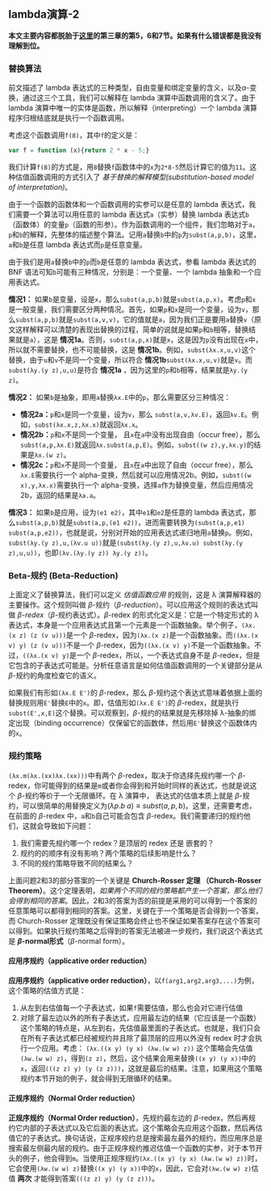 ## lambda演算-2
__本文主要内容都脱胎于[这里](https://opendsa.cs.vt.edu/ODSA/Books/PL/html/index.html#lambda-calculus)的第三章的第5，6和7节。如果有什么错误都是我没有理解到位。__
### 替换算法
前文描述了 lambda 表达式的三种类型，自由变量和绑定变量的含义，以及$\alpha$-变换，通过这三个工具，我们可以解释在 lambda 演算中函数调用的含义了。由于 lambda 演算中唯一的实体是函数，所以解释（interpreting）一个 lambda 演算程序归根结底就是执行一个函数调用。

考虑这个函数调用`f(8)`，其中`f`的定义是：
```Javascript
var f = function (x){return 2 * x - 5;}
```
我们计算`f(8)`的方式是，用`8`替换`f`函数体中的`x`为`2*8-5`然后计算它的值为`11`。这种估值函数调用的方式引入了 _基于替换的解释模型(substitution-based model of interpretation)_。

由于一个函数的函数体和一个函数调用的实参可以是任意的 lambda 表达式，我们需要一个算法可以用任意的 lambda 表达式`a`（实参）替换 lambda 表达式`b`（函数体）的变量`p`（函数的形参）。作为函数调用的一个组件，我们忽略对于`a`，`p`和`b`的解释，先整体的描述整个算法。记用`a`替换`b`中的`p`为`subst(a,p,b)`，这里，`a`和`b`是任意 lambda 表达式而`p`是任意变量。

由于我们是用`a`替换`b`中的`p`而`b`是任意的 lambda 表达式，参看 lambda 表达式的 BNF 语法可知`b`可能有三种情况，分别是：一个变量、一个 lambda 抽象和一个应用表达式。

__情况1：__ 如果`b`是变量，设是`x`，那么`subst(a,p,b)`就是`subst(a,p,x)`。考虑`p`和`x`是一般变量，我们需要区分两种情况。首先，如果`p`和`x`是同一个变量，设为`v`，那么`subst(a,p,b)`就是`subst(a,v,v)`，它的值就是`a`，因为我们正是要用`a`替换`v`（原文这样解释可以清楚的表现出替换的过程，简单的说就是如果`p`和`b`相等，替换结果就是`a`），这是 __情况1a__。否则，`subst(a,p,x)`就是`x`，这是因为`p`没有出现在`x`中，所以就不需要替换，也不可能替换，这是 __情况1b__。例如，`subst(λx.x,u,v)`这个替换，由于`u`和`v`不是同一个变量，所以符合 __情况1b__`subst(λx.x,u,v)`就是`v`。而`subst(λy.(y z),u,u)`是符合 __情况1a__ ，因为这里的`p`和`b`相等，结果就是`λy.(y z)`。

__情况2：__ 如果`b`是抽象，即用`a`替换`λx.E`中的`p`，那么需要区分三种情况：
  * __情况2a：__`p`和`x`是同一个变量，设为`v`，那么 `subst(a,v,λv.E)`，返回`λv.E`。例如，`subst(λx.x,z,λx.x)`就返回`λx.x`。
  * __情况2b：__`p`和`x`不是同一个变量， 且`x`在`a`中没有出现自由（occur free），那么`subst(a,p,λx.E)`就返回`λx.subst(a,p,E)`。例如，`subst((w z),y,λx.y)`的结果是`λx.(w z)`。
  * __情况2c：__`p`和`x`不是同一个变量， 且`x`在`a`中出现了自由（occur free），那么 `λx.E`需要执行一个 alpha-变换，然后就可以应用情况2b。例如，`subst((w x),y,λx.x)`需要执行一个 alpha-变换，选择`a`作为替换变量，然后应用情况2b，返回的结果是`λa.a`。

__情况3：__ 如果`b`是应用，设为`(e1 e2)`，其中`e1`和`e2`是任意的 lambda 表达式，那么`subst(a,p,b)`就是`subst(a,p,(e1 e2))`，进而需要转换为`(subst(a,p,e1) subst(a,p,e2))`，也就是说，分别对开始的应用表达式递归地用`a`替换`p`。例如，`subst(λy.(y z),u,(λv.u u))`就是`(subst(λy.(y z),u,λv.u) subst(λy.(y z),u,u))`，也即`(λv.(λy.(y z)) λy.(y z))`。

### Beta-规约 (Beta-Reduction)
上面定义了替换算法，我们可以定义 _估值函数应用_ 的规则，这是 λ 演算解释器的主要操作。这个规则叫做 $\beta$-规约（_$\beta$-reduction_）。可以应用这个规则的表达式叫做 _$\beta$-redex_（$\beta$-规约表达式）。$\beta$-redex 的形式化定义是：它是一个特定形式的 λ 表达式，本身是一个应用表达式且第一个元素是一个函数抽象。举个例子，`(λx.(x z) (z (v u)))`是一个 $\beta$-redex，因为`(λx.(x z)`是一个函数抽象。而`((λx.(x v) y) (z (v u)))`不是一个 $\beta$-redex，因为`((λx.(x v) y)`不是一个函数抽象。不过，`((λx.(x v) y)`是一个 $\beta$-redex，所以，一个表达式自身不是 $\beta$-redex，但是它包含的子表达式可能是。分析任意语言是如何估值函数调用的一个关键部分是从$\beta$-规约的角度检查它的语义。

如果我们有形如`(λx.E E')`的 $\beta$-redex，那么 $\beta$-规约这个表达式意味着依据上面的替换规则用`E'`替换`E`中的`x`。即，估值形如`(λx.E E')`的 $\beta$-redex，就是执行`subst(E',x,E)`这个替换。可以观察到，$\beta$-规约的结果就是先移除掉 λ-抽象的绑定出现（binding occurrence）仅保留它的函数体，然后用`E'`替换这个函数体内的`x`。
### 规约策略
`(λx.m(λx.(xx)λx.(xx)))`中有两个 $\beta$-redex，取决于你选择先规约哪一个 $\beta$-redex，你可能得到的结果是`m`或者你会得到和开始时同样的表达式，也就是说这个 $\beta$-规约等价于一个无限循环。在 λ 演算中， 表达式的估值本质上就是 $\beta$-规约，可以很简单的用替换定义为$(\lambda p.b\;a) \equiv subst(a,p,b)$。这里，还需要考虑，在前面的 $\beta$-redex 中，`a`和`b`自己可能会包含 $\beta$-redex。我们需要递归的规约他们，这就会导致如下问题：
1. 我们需要先规约哪一个 redex？是顶层的 redex 还是 嵌套的？
2. 规约的的顺序有没有影响？两个策略的后续影响是什么？
3. 不同的规约策略导致不同的结果么？

上面问题2和3的部分答案的一个关键是 __Church-Rosser 定理 （Church-Rosser Theorem）__。这个定理表明，_如果两个不同的规约策略都产生一个答案，那么他们会得到相同的答案_。因此，2和3的答案为否的前提是采用的可以得到一个答案的任意策略可以都得到相同的答案。这里，关键在于一个策略是否会得到一个答案，而 Church-Rosser 定理既没有保证策略会终止也不保证如果答案存在这个答案可以得到。如果执行规约策略之后得到的答案无法被进一步规约，我们说这个表达式是 __$\beta$-normal形式__（$\beta$-normal form）。
#### 应用序规约（applicative order reduction）
 __应用序规约（applicative order reduction）__，以`f(arg1,arg2,arg3,...)`为例，这个策略的估值方式是：
1. 从左到右估值每一个子表达式，如果`f`需要估值，那么也会对它进行估值
2. 对除了最左边以外的所有子表达式，应用最左边的结果（它应该是一个函数）
这个策略的特点是，从左到右，先估值最里面的子表达式。也就是，我们只会在所有子表达式都已经被规约并且除了最顶层的应用以外没有 redex 时才会执行一个应用。考虑：
`(λx.((x y) (y x) (λw.(w w) z))`
这个策略会先估值`(λw.(w w) z)`，得到`(z z)`，然后，这个结果会用来替换`((x y) (y x))`中的`x`，返回`(((z z) y) (y (z z)))`，这就是最后的结果。注意，如果用这个策略规约本节开始的例子，就会得到无限循环的结果。

#### 正规序规约（Normal Order reduction）
 __正规序规约（Normal Order reduction）__，先规约最左边的 $\beta$-redex，然后再规约它内部的子表达式以及它后面的表达式。这个策略会先应用这个函数，然后再估值它的子表达式。换句话说，正规序规约总是搜索最左最外的规约，而应用序总是搜索最左侧最内层的规约。由于正规序规约推迟估值一个函数的实参，对于本节开头的例子，他会得到`m`。当使用正规序规约`(λx.((x y) (y x) (λw.(w w) z))`时，它会使用`(λw.(w w) z)`替换`((x y) (y x))`中的`x`，因此，它会对`(λw.(w w) z)`估值 __两次__ 才能得到答案`(((z z) y) (y (z z)))`。